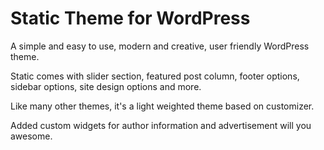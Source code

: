 # Static Theme for WordPress

A simple and easy to use, modern and creative, user friendly WordPress theme. 

Static comes with slider section, featured post column, footer options, sidebar options, site design options and more. 

Like many other themes, it's a light weighted theme based on customizer. 

Added custom widgets for author information and advertisement will you awesome. 
